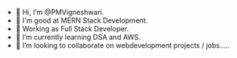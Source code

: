 - 👋 Hi, I’m @PMVigneshwari.
- 🌱 I'm good at MERN Stack Development.
- 🐾 Working as Full Stack Developer.  
- 🌱 I’m currently learning DSA and AWS.
- 💞️ I’m looking to collaborate on webdevelopment projects / jobs.....

<!---
PMVigneshwari/PMVigneshwari is a ✨ special ✨ repository because its `README.md` (this file) appears on your GitHub profile.
You can click the Preview link to take a look at your changes.
--->
